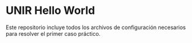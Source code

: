 # UNIR Hello World

Este repositorio incluye todos los archivos de configuración necesarios para resolver el primer caso práctico.
